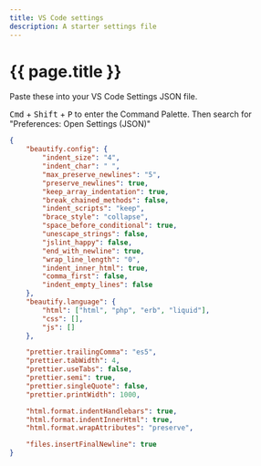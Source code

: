 ```yaml
---
title: VS Code settings
description: A starter settings file
---
```


# {{ page.title }}

Paste these into your VS Code Settings JSON file.

<kbd>Cmd</kbd> + <kbd>Shift</kbd> + <kbd>P</kbd> to enter the Command Palette. Then search for "Preferences: Open Settings (JSON)"

```json
{
    "beautify.config": {
        "indent_size": "4",
        "indent_char": " ",
        "max_preserve_newlines": "5",
        "preserve_newlines": true,
        "keep_array_indentation": true,
        "break_chained_methods": false,
        "indent_scripts": "keep",
        "brace_style": "collapse",
        "space_before_conditional": true,
        "unescape_strings": false,
        "jslint_happy": false,
        "end_with_newline": true,
        "wrap_line_length": "0",
        "indent_inner_html": true,
        "comma_first": false,
        "indent_empty_lines": false
    },
    "beautify.language": {
        "html": ["html", "php", "erb", "liquid"],
        "css": [],
        "js": []
    },

    "prettier.trailingComma": "es5",
    "prettier.tabWidth": 4,
    "prettier.useTabs": false,
    "prettier.semi": true,
    "prettier.singleQuote": false,
    "prettier.printWidth": 1000,

    "html.format.indentHandlebars": true,
    "html.format.indentInnerHtml": true,
    "html.format.wrapAttributes": "preserve",

    "files.insertFinalNewline": true
}
```

